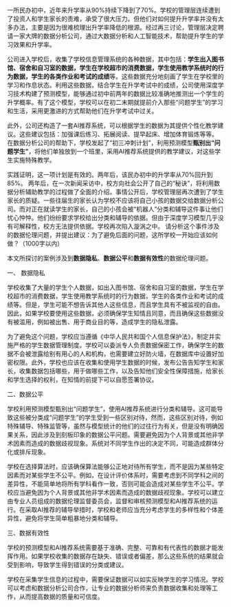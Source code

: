 一所民办初中，近年来升学率从90%持续下降到了70%。学校的管理层连续遭到了投资人和学生家长的责难，承受了很大压力。但他们对如何提升升学率并没有太多办法，主要是因为很难梳理出升学率降低的根源。经过再三讨论，管理层决定聘请一家大牌的数据分析公司，通过大数据分析和人工智能技术，帮助提升学生的学习效果和升学率。 

公司进入学校后，收集了学校信息管理系统的各种数据，其中包括：**学生出入图书馆、宿舍和自习室的数据，学生在学校超市的消费数据，学生使用教学系统时的行为数据，学生的各类作业和考试的成绩**等。这些数据充分地刻画了学生在学校里的学习和作息状态。利用这些数据，结合学生在升学考试中的成绩，公司使用深度学习技术构建了预测模型，能够通过初中前两年的数据比较准确地推测出一个学生的升学概率。有了这个模型，学校可以在初二末期就提前介入那些“问题学生”的学习和生活，采用更激进的方式帮助他们在升学考试中过关。

此外，公司还构造了一套AI推荐系统，可以根据学生的数据为其提供个性化教学建议。这些建议包括：加强课后练习、拓展阅读、提早起床、增加体育锻炼等等。 在数据分析公司的帮助下，学校发起了“初三冲刺计划”，利用预测模型**甄别出“问题学生”**，将他们单独放到一个班里，采用AI推荐系统提供的教学建议，对这些学生实施特殊教学。

实践证明，这一项计划是有效的。两年后，该民办初中的升学率从70%回升到85%。 两年后，在一次新闻采访中，校方向社会公开了自己的“秘诀”，将利用数据分析辅助教学的过程做了全面的介绍。事情公开后，学校管理层再次遭到了学生家长的质疑。一些往届生的家长认为学校不应该将自己小孩的数据交给数据分析公司。而对正在就读学生的家长，自己的小孩会被“机器人”分类和辅导这件事让他们忧心忡忡。他们纷纷要求学校给出分类和辅导的依据。但由于深度学习模型几乎没有可解释性，校方无法提供依据。学校再次陷入漩涡之中。 请分析这个事件涉及的数据伦理问题，并提出建议：为了避免后面的问题，这所学校一开始应该如何做？（1000字以内）



本文所探讨的案例涉及到**数据隐私**、**数据公平**和**数据有效性**的数据伦理问题。

一、 数据隐私

学校收集了大量的学生个人数据，如出入图书馆、宿舍和自习室的数据，学生在学校超市的消费数据，学生使用教学系统时的行为数据，学生的各类作业和考试的成绩等。但是，学生可能不想告诉其他人这些信息，而且学生具有不被监视的自由。因此，如果学校要使用这些数据，必须确保学生知情且同意，而且确保这些数据没有被滥用，例如被出售、用于商业目的等，造成学生的隐私泄露。

为了避免这个问题，学校应当遵循《中华人民共和国个人信息保护法》，制定并实施严格的学生数据管理制度。学校可以委派专人负责数据保密工作，确保学生的数据不会被泄露给别有用心的人和机构，也需要建立好防火墙，在数据库中设置好加密权限。此外，学校也应该在收集和使用学生数据的时候，发布公告告知学生和家长，收集数据包括哪些，用于做哪些工作，以及告知他们安全性保障措施，给家长和学生选择的权利，在知情的前提下可以自愿签署协议。

二、数据公平

学校利用预测模型甄别出“问题学生”，使用AI推荐系统进行分类和辅导。这可能导致这些被分类成“问题学生”的学生受到一些区别对待，然而，这些区别对待，例如特殊辅导、特殊监管等，虽然与模型统计的他们的过往行为有关，但是没有明确因果关系，因此涉及到刻板印象的数据公平问题。需要避免因为个人背景或其他非学术因素而造成的数据歧视现象。系统对不同学生作出的决定不同，可能造成群体分化或排斥现象。

学校在选择算法时，应该确保算法能够公正地对待所有学生，而不是因为某些特定因素而对某些学生不公平。例如，在设计评价体系时，需要考虑到不同学科之间的差异性，不能简单地将所有学科看作一致，否则可能会造成对某些学生不公平。学校应当避免因为个人背景或其他非学术因素而造成的数据歧视现象。学校可以建立由专业人员组成的数据伦理监督委员会，监督和审核预测模型和AI推荐系统的运行。在采取AI推荐的辅导举措时，学校和老师应当充分考虑学生的多样性和个体差异性，避免将学生简单粗暴地分类和辅导。

三、数据有效性

学校的预测模型和AI推荐系统需要基于准确、完整、可靠和有代表性的数据才能发挥作用。如果学校收集的数据存在缺失、错误或者偏差，那么这些系统的结果就会受到影响，导致学生得到错误的分类或建议。

学校在采集学生信息的过程中，需要保证数据可以如实反映学生的学习情况。学校可以考虑和数据分析公司合作，让专业的数据分析师来负责数据收集和处理等工作，从而提高数据的质量和可信度。

